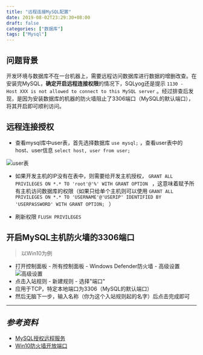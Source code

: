 ```yaml
---
title: "远程连接MySQL配置"
date: 2019-08-02T23:29:30+08:00
draft: false
categories: ["数据库"]
tags: ["Mysql"]
---
```



## 问题背景

开发环境与数据库不在一台机器上，需要远程访问数据库进行数据的增删改查。在安装完MySQL，**确定开启远程连接权限**的情况下，SQLyog还是提示 ` 1130 - Host XXX is not allowed to connect to this MySQL server ` 。经过排查后发现，是因为安装数据库的机器的防火墙阻止了3306端口（MySQL的默认端口），将其开启即可顺利访问。

## 远程连接授权

- 查看mysql库中user表，首先选择数据库 ` use mysql; ` ，查看user表中的host、user信息 ` select host, user from user; `

![user表](https://i.loli.net/2019/08/03/eQpOjSBJl9vKk1U.png "user表")

- 如果开发主机的IP没有在表中，则需要给开发主机授权， ` GRANT ALL PRIVILEGES ON *.* TO 'root'@'%' WITH GRANT OPTION  ` ，这意味着赋予所有主机访问数据库的权限（如果只给单个主机则可以使用 ` GRANT ALL PRIVILEGES ON *.* TO 'USERNAME'@'USERIP' IDENTIFIED BY 'USERPASSWORD' WITH GRANT OPTION;  ` ）

- 刷新权限 ` FLUSH PRIVILEGES `


## 开启MySQL主机防火墙的3306端口

> 以Win10为例

- 打开控制面板 - 所有控制面板 - Windows Defender防火墙 - 高级设置
![高级设置](https://i.loli.net/2019/08/03/Hb6LNcRUMAKpqCT.png)
- 点击入站规则 - 新建规则 - 选择"端口"
- 应用于TCP，特定本地端口为3306（MySQL的默认端口）
- 然后无脑下一步，输入名称（你为这个入站规则起的名字）后点击完成即可

---

## *参考资料*

- [MySQL授权远程服务](https://gwh-08.iteye.com/blog/1396490)
- [Win10防火墙开放端口](https://jingyan.baidu.com/article/09ea3ede7311dec0afde3977.html)